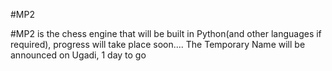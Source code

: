#MP2

#MP2 is the chess engine that will be built in Python(and other languages if required), progress will take place soon....
The Temporary Name will be announced on Ugadi, 1 day to go
